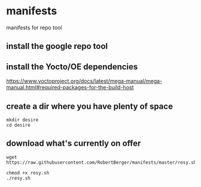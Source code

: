 # manifests
manifests for repo tool

## install the google repo tool

## install the Yocto/OE dependencies

https://www.yoctoproject.org/docs/latest/mega-manual/mega-manual.html#required-packages-for-the-build-host

## create a dir where you have plenty of space
```
mkdir desire
cd desire
```
## download what's currently on offer
```
wget https://raw.githubusercontent.com/RobertBerger/manifests/master/resy.sh

chmod +x resy.sh 
./resy.sh 
```
